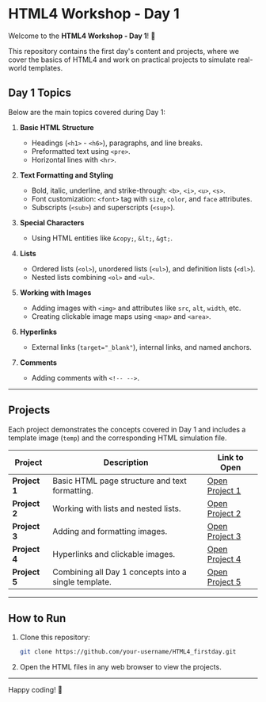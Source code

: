 # HTML4 Workshop - Day 1

Welcome to the **HTML4 Workshop - Day 1**! 🚀

This repository contains the first day's content and projects, where we cover the basics of HTML4 and work on practical projects to simulate real-world templates.

## **Day 1 Topics**
Below are the main topics covered during Day 1:

1. **Basic HTML Structure**
   - Headings (`<h1>` - `<h6>`), paragraphs, and line breaks.
   - Preformatted text using `<pre>`.
   - Horizontal lines with `<hr>`.

2. **Text Formatting and Styling**
   - Bold, italic, underline, and strike-through: `<b>`, `<i>`, `<u>`, `<s>`.
   - Font customization: `<font>` tag with `size`, `color`, and `face` attributes.
   - Subscripts (`<sub>`) and superscripts (`<sup>`).

3. **Special Characters**
   - Using HTML entities like `&copy;`, `&lt;`, `&gt;`.

4. **Lists**
   - Ordered lists (`<ol>`), unordered lists (`<ul>`), and definition lists (`<dl>`).
   - Nested lists combining `<ol>` and `<ul>`.

5. **Working with Images**
   - Adding images with `<img>` and attributes like `src`, `alt`, `width`, etc.
   - Creating clickable image maps using `<map>` and `<area>`.

6. **Hyperlinks**
   - External links (`target="_blank"`), internal links, and named anchors.

7. **Comments**
   - Adding comments with `<!-- -->`.

---

## **Projects**
Each project demonstrates the concepts covered in Day 1 and includes a template image (`temp`) and the corresponding HTML simulation file.

| Project | Description | Link to Open |
|---------|-------------|--------------|
| **Project 1** | Basic HTML page structure and text formatting. | [Open Project 1](./Project1/file.html) |
| **Project 2** | Working with lists and nested lists. | [Open Project 2](./Project2/file.html) |
| **Project 3** | Adding and formatting images. | [Open Project 3](./Project3/file.html) |
| **Project 4** | Hyperlinks and clickable images. | [Open Project 4](./Project4/file.html) |
| **Project 5** | Combining all Day 1 concepts into a single template. | [Open Project 5](./Project5/file.html) |

---

## **How to Run**
1. Clone this repository:
   ```bash
   git clone https://github.com/your-username/HTML4_firstday.git
   ```
2. Open the HTML files in any web browser to view the projects.

---

Happy coding! 🎉
